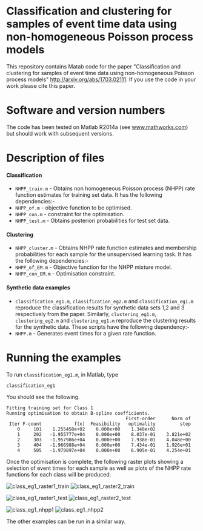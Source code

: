# Classification and clustering for samples of event time data using non-homogeneous Poisson process models
This repository contains Matab code for the paper "Classification and clustering for samples of event time data using non-homogeneous Poisson process models" http://arxiv.org/abs/1703.02111. If you use the code in your work please cite this paper. 

# Software and version numbers
The code has been tested on Matlab R2014a (see www.mathworks.com) but should work with subsequent versions. 

# Description of files
#### Classification ####
* `NHPP_train.m` - Obtains non homogeneous Poisson process (NHPP) rate function estimates for training set data. It has the following dependencies:-
 * `NHPP_of.m` - objective function to be optimised.
 * `NHPP_con.m` - constraint for the optimisation.
* `NHPP_test.m` - Obtains posteriori probabilities for test set data.  

#### Clustering ####
* `NHPP_cluster.m` - Obtains NHPP rate function estimates and membership probabilities for each sample for the unsupervised learning task.  It has the following dependencies:-
 * `NHPP_of_EM.m` - Objective function for the NHPP mixture model.
 * `NHPP_con_EM.m` - Optimisation constraint.
 
#### Synthetic data examples ####
* `classification_eg1.m`, `classification_eg2.m` and `classification_eg1.m` reproduce the classification results for synthetic data sets 1,2 and 3 respectively from the paper. Similarly, `clustering_eg1.m`, `clustering_eg2.m` and `clustering_eg1.m` reproduce the clustering results for the synthetic data. These scripts have the following dependency:-
 * `NHPP.m` - Generates event times for a given rate function.

# Running the examples
To run `classification_eg1.m`, in Matlab, type 

`classification_eg1`

You should see the following.

```
Fitting training set for Class 1
Running optimisation to obtain B-spline coefficients.
                                            First-order      Norm of
 Iter F-count            f(x)  Feasibility   optimality         step
    0     101    1.255458e+02    0.000e+00    1.348e+02
    1     202   -1.955777e+04    0.000e+00    8.037e-01    3.821e+02
    2     303   -1.957986e+04    0.000e+00    7.938e-01    4.048e+00
    3     404   -1.966988e+04    0.000e+00    7.434e-01    1.926e+01
    4     505   -1.979897e+04    0.000e+00    6.905e-01    4.254e+01
```
Once the optimisation is complete, the following raster plots showing a selection of event times for each sample as well as plots of the NHPP rate functions for each class will be produced.

![class_eg1_raster1_train](https://cloud.githubusercontent.com/assets/9549001/23590723/392b8fda-01dd-11e7-87dd-cf68c3bcff9c.jpg) ![class_eg1_raster2_train](https://cloud.githubusercontent.com/assets/9549001/23590932/9ff992f4-01e0-11e7-8fe3-a4911869897c.jpg)

![class_eg1_raster1_test](https://cloud.githubusercontent.com/assets/9549001/23590935/a46d9f24-01e0-11e7-87b0-0a01d999e19b.jpg) ![class_eg1_raster2_test](https://cloud.githubusercontent.com/assets/9549001/23590936/a9d90ae8-01e0-11e7-9916-44676f0a8b3d.jpg)

![class_eg1_nhpp1](https://cloud.githubusercontent.com/assets/9549001/23590939/aeb4333a-01e0-11e7-9d32-b61778220ed6.jpg) ![class_eg1_nhpp2](https://cloud.githubusercontent.com/assets/9549001/23590942/b41dca52-01e0-11e7-9fca-a20281c4470d.jpg)

The other examples can be run in a similar way.
